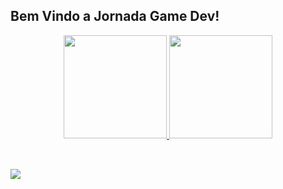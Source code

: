 ## Bem Vindo a Jornada Game Dev!
<div align="center">
  <a href="https://github.com/JornadaGameDev">
  <img height="165em" src="https://github-readme-stats.vercel.app/api?username=JornadaGameDev&show_icons=true&theme=omni&include_all_commits=true&count_private=true"/>
  <img height="165em" src="https://github-readme-stats.vercel.app/api/top-langs/?username=JornadaGameDev&layout=compact&theme=omni"/>
</div>
<div style="display: inline_block"><br>
<!--   <img align="center" alt="Victor-Ts" height="30" width="40" src="https://raw.githubusercontent.com/devicons/devicon/master/icons/typescript/typescript-plain.svg"> -->
  <i class="devicon-unity-plain"></i>
</div>
  
  ##
 
<div> 
<!--  <a href="https://discord.gg/wagxzStdcR" target="_blank"><img src="https://img.shields.io/badge/Discord-7289DA?style=for-the-badge&logo=discord&logoColor=white" target="_blank"></a> 
  <a href = "mailto:victorgamedeveloper@gmail.com"><img src="https://img.shields.io/badge/-Gmail-%23333?style=for-the-badge&logo=gmail&logoColor=white" target="_blank"></a> -->
  <!--<a href="https://www.linkedin.com/in/victor-pereira-4847011b8/" target="_blank"><img src="https://img.shields.io/badge/-LinkedIn-%230077B5?style=for-the-badge&logo=linkedin&logoColor=white" target="_blank"></a> -->
   <a href="https://www.youtube.com/channel/UCy8n8ZlG8kPTZ6Qp64LMhUg" target="_blank"><img src="https://img.shields.io/badge/YouTube-red?style=for-the-badge&logo=youtube&logoColor=white" target="_blank"></a> 
 
  <!--![Snake animation](https://github.com/peraltazera/peraltazera/blob/output/github-contribution-grid-snake.svg))-->
 
</div>
